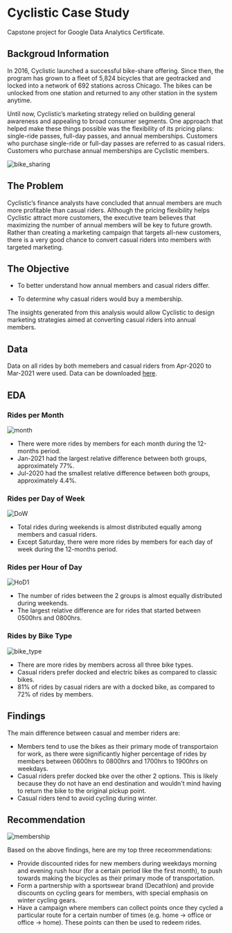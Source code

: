 # Cyclistic Case Study
Capstone project for Google Data Analytics Certificate.

## Backgroud Information

In 2016, Cyclistic launched a successful bike-share offering. Since then, the program has grown to a fleet of 5,824 bicycles that are geotracked and locked into a network of 692 stations across Chicago. The bikes can be unlocked from one station and returned to any other station in the system anytime.

Until now, Cyclistic’s marketing strategy relied on building general awareness and appealing to broad consumer segments. One approach that helped make these things possible was the flexibility of its pricing plans: single-ride passes, full-day passes, and annual memberships. Customers who purchase single-ride or full-day passes are referred to as casual riders. Customers who purchase annual memberships are Cyclistic members.

![bike_sharing](/images/bike_sharing.jpeg)

## The Problem

Cyclistic’s finance analysts have concluded that annual members are much more profitable than casual riders. Although the pricing flexibility helps Cyclistic attract more customers, the executive team believes that maximizing the number of annual members will be key to future growth. Rather than creating a marketing campaign that targets all-new customers, there is a very good chance to convert casual riders into members with targeted marketing.

## The Objective
- To better understand how annual members and casual riders differ.

- To determine why casual riders would buy a membership.

The insights generated from this analysis would allow Cyclistic to design marketing strategies aimed at converting casual riders into annual members.

## Data

Data on all rides by both memebers and casual riders from Apr-2020 to Mar-2021 were used. Data can be downloaded [here](https://divvy-tripdata.s3.amazonaws.com/index.html).

## EDA

### Rides per Month
![month](/images/rides_by_month.png)

- There were more rides by members for each month during the 12-months period.
- Jan-2021 had the largest relative difference between both groups, approximately 77%.
- Jul-2020 had the smallest relative difference between both groups, approximately 4.4%.

### Rides per Day of Week
![DoW](/images/rides_by_DoW.png)

- Total rides during weekends is almost distributed equally among members and casual riders.
- Except Saturday, there were more rides by members for each day of week during the 12-months period.

### Rides per Hour of Day
![HoD1](/images/rides_by_HoD_2.png)

- The number of rides between the 2 groups is almost equally distributed during weekends.
- The largest relative difference are for rides that started between 0500hrs and 0800hrs.

### Rides by Bike Type
![bike_type](/images/rides_by_bike_type.png)

- There are more rides by members across all three bike types.
- Casual riders prefer docked and electric bikes as compared to classic bikes.
- 81% of rides by casual riders are with a docked bike, as compared to 72% of rides by members.

## Findings

The main difference between casual and member riders are:

- Members tend to use the bikes as their primary mode of transportaion for work, as there were significantly higher percentage of rides by members between 0600hrs to 0800hrs and 1700hrs to 1900hrs on weekdays.
- Casual riders prefer docked bke over the other 2 options. This is likely because they do not have an end destination and wouldn't mind having to return the bike to the original pickup point.
- Casual riders tend to avoid cycling during winter.

## Recommendation

![membership](/images/membership.jfif)


Based on the above findings, here are my top three receommendations:

- Provide discounted rides for new members during weekdays morning and evening rush hour (for a certain period like the first month), to push towards making the bicycles as their primary mode of transportation.
- Form a partnership with a sportswear brand (Decathlon) and provide discounts on cycling gears for members, with special emphasis on winter cycling gears.
- Have a campaign where members can collect points once they cycled a particular route for a certain number of times (e.g. home -> office or office -> home). These points can then be used to redeem rides.
